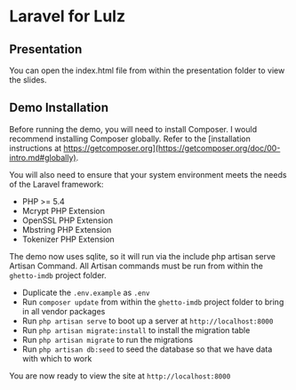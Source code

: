 # Laravel for Lulz

## Presentation

You can open the index.html file from within the presentation folder to view the slides.

## Demo Installation

Before running the demo, you will need to install Composer. I would recommend installing Composer globally. Refer to the [installation instructions at https://getcomposer.org](https://getcomposer.org/doc/00-intro.md#globally).

You will also need to ensure that your system environment meets the needs of the Laravel framework:

* PHP >= 5.4
* Mcrypt PHP Extension
* OpenSSL PHP Extension
* Mbstring PHP Extension
* Tokenizer PHP Extension

The demo now uses sqlite, so it will run via the include php artisan serve Artisan Command. All Artisan commands must be run from within the `ghetto-imdb` project folder.

* Duplicate the `.env.example` as `.env`
* Run `composer update` from within the `ghetto-imdb` project folder to bring in all vendor packages
* Run `php artisan serve` to boot up a server at `http://localhost:8000`
* Run `php artisan migrate:install` to install the migration table
* Run `php artisan migrate` to run the migrations
* Run `php artisan db:seed` to seed the database so that we have data with which to work

You are now ready to view the site at `http://localhost:8000`